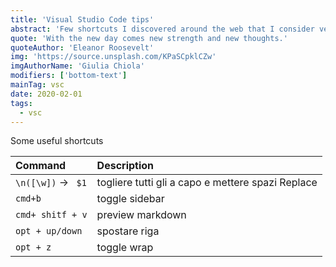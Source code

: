 ```yaml
---
title: 'Visual Studio Code tips'
abstract: 'Few shortcuts I discovered around the web that I consider very helpful'
quote: 'With the new day comes new strength and new thoughts.'
quoteAuthor: 'Eleanor Roosevelt'
img: 'https://source.unsplash.com/KPaSCpklCZw'
imgAuthorName: 'Giulia Chiola'
modifiers: ['bottom-text']
mainTag: vsc
date: 2020-02-01
tags:
  - vsc
---
```


Some useful shortcuts

| Command             | Description                                       |
|:--------------------|:--------------------------------------------------|
| `\n([\w])` -> ` $1` | togliere tutti gli a capo e mettere spazi Replace |
| `cmd+b`             | toggle sidebar                                    |
| `cmd+ shitf + v`    | preview markdown                                  |
| `opt + up/down`     | spostare riga                                     |
| `opt + z`           | toggle wrap                                       |

